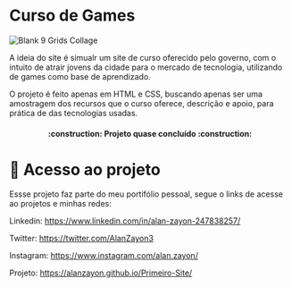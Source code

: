 

<h1>Curso de Games</h1>  

 ![Blank 9 Grids Collage](https://user-images.githubusercontent.com/90863724/204644783-ee95186a-b54c-4e7e-8827-45a62f1555f2.png)

  A ideia do site é simualr um site de curso oferecido pelo governo, com o intuito de atrair jovens da cidade para o mercado de tecnologia, utilizando de games como base de aprendizado.
  
  O projeto é feito apenas em HTML e CSS, buscando apenas ser uma amostragem dos recursos que o curso oferece, descrição e apoio, para prática de das tecnologias usadas.
  
<h4 align="center"> 
    :construction:  Projeto quase concluído  :construction:
</h4>

# 📁 Acesso ao projeto
Essse projeto faz parte do meu portifólio pessoal, segue o links de acesse ao projetos e minhas redes:

Linkedin: https://www.linkedin.com/in/alan-zayon-247838257/

Twitter: https://twitter.com/AlanZayon3

Instagram: https://www.instagram.com/alan.zayon/

Projeto: https://alanzayon.github.io/Primeiro-Site/
  

